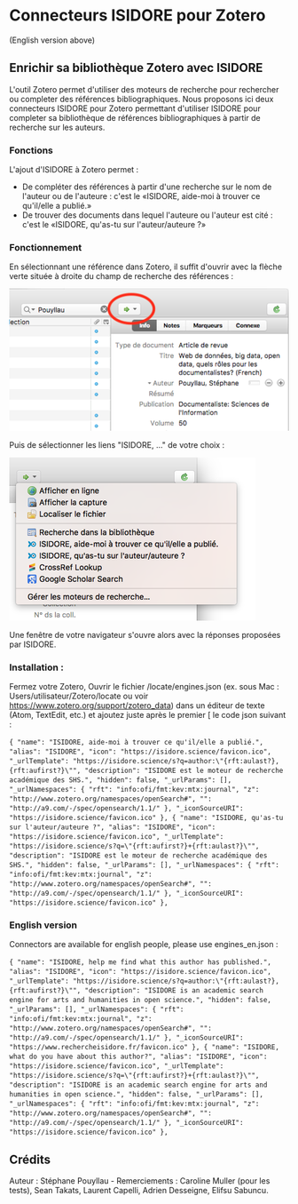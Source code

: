 # Connecteurs ISIDORE pour Zotero

(English version above)

## Enrichir sa bibliothèque Zotero avec ISIDORE

L'outil Zotero permet d'utiliser des moteurs de recherche pour rechercher ou completer des références bibliographiques. Nous proposons ici deux connecteurs ISIDORE pour Zotero permettant d'utiliser ISIDORE pour completer sa bibliothèque de références bibliographiques à partir de recherche sur les auteurs.

### Fonctions

L'ajout d'ISIDORE à Zotero permet :

- De compléter des références à partir d'une recherche sur le nom de l'auteur ou de l'auteure : c'est le «ISIDORE, aide-moi à trouver ce qu'il/elle a publié.»
- De trouver des documents dans lequel l'auteure ou l'auteur est cité : c'est le «ISIDORE, qu'as-tu sur l'auteur/auteure ?»

### Fonctionnement

En sélectionnant une référence dans Zotero, il suffit d'ouvrir avec la flèche verte située à droite du champ de recherche des références :

![Zotero](Ex001.png "Zotero")

Puis de sélectionner les liens "ISIDORE, ..." de votre choix :

![Zotero](Ex002.png "Zotero")

Une fenêtre de votre navigateur s'ouvre alors avec la réponses proposées par ISIDORE.

### Installation :

Fermez votre Zotero, Ouvrir le fichier <Zotero>/locate/engines.json (ex. sous Mac : Users/utilisateur/Zotero/locate ou voir https://www.zotero.org/support/zotero_data) dans un éditeur de texte (Atom, TextEdit, etc.) et ajoutez juste après le premier [ le code json suivant :

`{
  "name": "ISIDORE, aide-moi à trouver ce qu'il/elle a publié.",
  "alias": "ISIDORE",
  "icon": "https://isidore.science/favicon.ico",
  "_urlTemplate": "https://isidore.science/s?q=author:\"{rft:aulast?}, {rft:aufirst?}\"",
  "description": "ISIDORE est le moteur de recherche académique des SHS.",
  "hidden": false,
  "_urlParams": [],
  "_urlNamespaces": {
    "rft": "info:ofi/fmt:kev:mtx:journal",
    "z": "http://www.zotero.org/namespaces/openSearch#",
    "": "http://a9.com/-/spec/opensearch/1.1/"
  },
  "_iconSourceURI": "https://isidore.science/favicon.ico"
},
{
  "name": "ISIDORE, qu'as-tu sur l'auteur/auteure ?",
  "alias": "ISIDORE",
  "icon": "https://isidore.science/favicon.ico",
  "_urlTemplate": "https://isidore.science/s?q=\"{rft:aufirst?}+{rft:aulast?}\"",
  "description": "ISIDORE est le moteur de recherche académique des SHS.",
  "hidden": false,
  "_urlParams": [],
  "_urlNamespaces": {
    "rft": "info:ofi/fmt:kev:mtx:journal",
    "z": "http://www.zotero.org/namespaces/openSearch#",
    "": "http://a9.com/-/spec/opensearch/1.1/"
  },
  "_iconSourceURI": "https://isidore.science/favicon.ico"
},`

### English version

Connectors are available for english people, please use engines_en.json :

`{
  "name": "ISIDORE, help me find what this author has published.",
  "alias": "ISIDORE",
  "icon": "https://isidore.science/favicon.ico",
  "_urlTemplate": "https://isidore.science/s?q=author:\"{rft:aulast?}, {rft:aufirst?}\"",
  "description": "ISIDORE is an academic search engine for arts and humanities in open science.",
  "hidden": false,
  "_urlParams": [],
  "_urlNamespaces": {
    "rft": "info:ofi/fmt:kev:mtx:journal",
    "z": "http://www.zotero.org/namespaces/openSearch#",
    "": "http://a9.com/-/spec/opensearch/1.1/"
  },
  "_iconSourceURI": "https://www.rechercheisidore.fr/favicon.ico"
},
{
  "name": "ISIDORE, what do you have about this author?",
  "alias": "ISIDORE",
  "icon": "https://isidore.science/favicon.ico",
  "_urlTemplate": "https://isidore.science/s?q=\"{rft:aufirst?}+{rft:aulast?}\"",
  "description": "ISIDORE is an academic search engine for arts and humanities in open science.",
  "hidden": false,
  "_urlParams": [],
  "_urlNamespaces": {
    "rft": "info:ofi/fmt:kev:mtx:journal",
    "z": "http://www.zotero.org/namespaces/openSearch#",
    "": "http://a9.com/-/spec/opensearch/1.1/"
  },
  "_iconSourceURI": "https://isidore.science/favicon.ico"
},`  

## Crédits

Auteur : Stéphane Pouyllau -
Remerciements : Caroline Muller (pour les tests), Sean Takats, Laurent Capelli, Adrien Desseigne, Elifsu Sabuncu.
